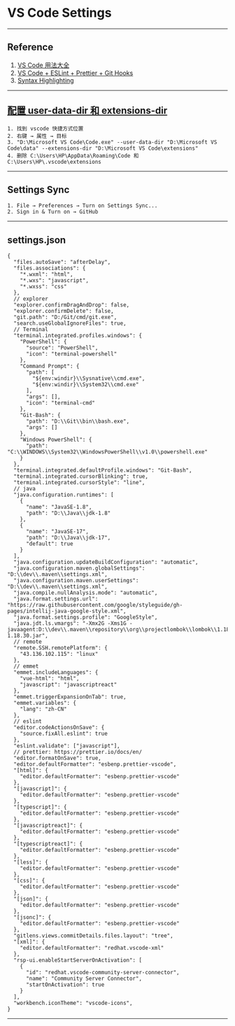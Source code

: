 # VS Code Settings

---
## Reference
1. [VS Code 用法大全](https://space.bilibili.com/337242418/channel/collectiondetail?sid=1815914)
2. [VS Code + ESLint + Prettier + Git Hooks](https://zhuanlan.zhihu.com/p/444925446)
3. [Syntax Highlighting](https://babeljs.io/docs/en/editors/#visual-studio-code)
---
## [配置 user-data-dir 和 extensions-dir](https://stackoverflow.com/a/66281688/19598136)
    1. 找到 vscode 快捷方式位置
    2. 右键 → 属性 → 目标
    3. "D:\Microsoft VS Code\Code.exe" --user-data-dir "D:\Microsoft VS Code\data" --extensions-dir "D:\Microsoft VS Code\extensions"
    4. 删除 C:\Users\HP\AppData\Roaming\Code 和 C:\Users\HP\.vscode\extensions
---
## Settings Sync
    1. File → Preferences → Turn on Settings Sync...
    2. Sign in & Turn on → GitHub
---
## settings.json
```json5
{
  "files.autoSave": "afterDelay",
  "files.associations": {
    "*.wxml": "html",
    "*.wxs": "javascript",
    "*.wxss": "css"
  },
  // explorer
  "explorer.confirmDragAndDrop": false,
  "explorer.confirmDelete": false,
  "git.path": "D:/Git/cmd/git.exe",
  "search.useGlobalIgnoreFiles": true,
  // Terminal
  "terminal.integrated.profiles.windows": {
    "PowerShell": {
      "source": "PowerShell",
      "icon": "terminal-powershell"
    },
    "Command Prompt": {
      "path": [
        "${env:windir}\\Sysnative\\cmd.exe",
        "${env:windir}\\System32\\cmd.exe"
      ],
      "args": [],
      "icon": "terminal-cmd"
    },
    "Git-Bash": {
      "path": "D:\\Git\\bin\\bash.exe",
      "args": []
    },
    "Windows PowerShell": {
      "path": "C:\\WINDOWS\\System32\\WindowsPowerShell\\v1.0\\powershell.exe"
    }
  },
  "terminal.integrated.defaultProfile.windows": "Git-Bash",
  "terminal.integrated.cursorBlinking": true,
  "terminal.integrated.cursorStyle": "line",
  // java
  "java.configuration.runtimes": [
    {
      "name": "JavaSE-1.8",
      "path": "D:\\Java\\jdk-1.8"
    },
    {
      "name": "JavaSE-17",
      "path": "D:\\Java\\jdk-17",
      "default": true
    }
  ],
  "java.configuration.updateBuildConfiguration": "automatic",
  "java.configuration.maven.globalSettings": "D:\\dev\\.maven\\settings.xml",
  "java.configuration.maven.userSettings": "D:\\dev\\.maven\\settings.xml",
  "java.compile.nullAnalysis.mode": "automatic",
  "java.format.settings.url": "https://raw.githubusercontent.com/google/styleguide/gh-pages/intellij-java-google-style.xml",
  "java.format.settings.profile": "GoogleStyle",
  "java.jdt.ls.vmargs": "-Xmx2G -Xms1G -javaagent:D:\\dev\\.maven\\repository\\org\\projectlombok\\lombok\\1.18.30\\lombok-1.18.30.jar",
  // remote
  "remote.SSH.remotePlatform": {
    "43.136.102.115": "linux"
  },
  // emmet
  "emmet.includeLanguages": {
    "vue-html": "html",
    "javascript": "javascriptreact"
  },
  "emmet.triggerExpansionOnTab": true,
  "emmet.variables": {
    "lang": "zh-CN"
  },
  // eslint
  "editor.codeActionsOnSave": {
    "source.fixAll.eslint": true
  },
  "eslint.validate": ["javascript"],
  // prettier: https://prettier.io/docs/en/
  "editor.formatOnSave": true,
  "editor.defaultFormatter": "esbenp.prettier-vscode",
  "[html]": {
    "editor.defaultFormatter": "esbenp.prettier-vscode"
  },
  "[javascript]": {
    "editor.defaultFormatter": "esbenp.prettier-vscode"
  },
  "[typescript]": {
    "editor.defaultFormatter": "esbenp.prettier-vscode"
  },
  "[javascriptreact]": {
    "editor.defaultFormatter": "esbenp.prettier-vscode"
  },
  "[typescriptreact]": {
    "editor.defaultFormatter": "esbenp.prettier-vscode"
  },
  "[less]": {
    "editor.defaultFormatter": "esbenp.prettier-vscode"
  },
  "[css]": {
    "editor.defaultFormatter": "esbenp.prettier-vscode"
  },
  "[json]": {
    "editor.defaultFormatter": "esbenp.prettier-vscode"
  },
  "[jsonc]": {
    "editor.defaultFormatter": "esbenp.prettier-vscode"
  },
  "gitlens.views.commitDetails.files.layout": "tree",
  "[xml]": {
    "editor.defaultFormatter": "redhat.vscode-xml"
  },
  "rsp-ui.enableStartServerOnActivation": [
    {
      "id": "redhat.vscode-community-server-connector",
      "name": "Community Server Connector",
      "startOnActivation": true
    }
  ],
  "workbench.iconTheme": "vscode-icons",
}
```
---
